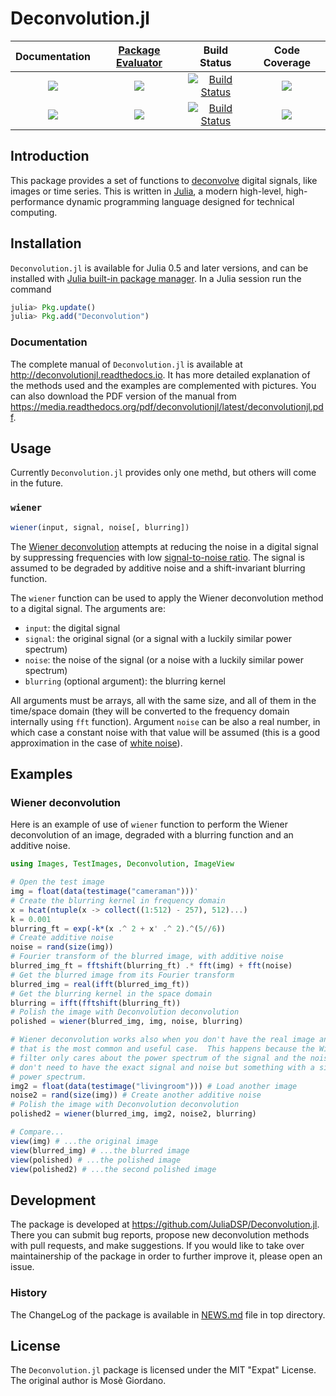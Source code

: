 # Deconvolution.jl

| **Documentation**                       | [**Package Evaluator**][pkgeval-link] | **Build Status**                          | **Code Coverage**               |
|:---------------------------------------:|:-------------------------------------:|:-----------------------------------------:|:-------------------------------:|
| [![][docs-stable-img]][docs-stable-url] | [![][pkg-0.5-img]][pkg-0.5-url]       | [![Build Status][travis-img]][travis-url] | [![][coveral-img]][coveral-url] |
| [![][docs-latest-img]][docs-latest-url] | [![][pkg-0.6-img]][pkg-0.6-url]       | [![Build Status][appvey-img]][appvey-url] | [![][codecov-img]][codecov-url] |

Introduction
------------

This package provides a set of functions to
[deconvolve](https://en.wikipedia.org/wiki/Deconvolution) digital signals, like
images or time series.  This is written in [Julia](http://julialang.org/), a
modern high-level, high-performance dynamic programming language designed for
technical computing.

Installation
------------

`Deconvolution.jl` is available for Julia 0.5 and later versions, and can be
installed with
[Julia built-in package manager](http://docs.julialang.org/en/stable/manual/packages/).
In a Julia session run the command

```julia
julia> Pkg.update()
julia> Pkg.add("Deconvolution")
```

### Documentation

The complete manual of `Deconvolution.jl` is available at
http://deconvolutionjl.readthedocs.io.  It has more detailed explanation of the
methods used and the examples are complemented with pictures.  You can also
download the PDF version of the manual from
https://media.readthedocs.org/pdf/deconvolutionjl/latest/deconvolutionjl.pdf.

Usage
-----

Currently `Deconvolution.jl` provides only one methd, but others will come in
the future.

### `wiener`

```julia
wiener(input, signal, noise[, blurring])
```

The [Wiener deconvolution](https://en.wikipedia.org/wiki/Wiener_deconvolution)
attempts at reducing the noise in a digital signal by suppressing frequencies
with low
[signal-to-noise ratio](https://en.wikipedia.org/wiki/Signal-to-noise_ratio).
The signal is assumed to be degraded by additive noise and a shift-invariant
blurring function.

The `wiener` function can be used to apply the Wiener deconvolution method to a
digital signal.  The arguments are:

* `input`: the digital signal
* `signal`: the original signal (or a signal with a luckily similar power
  spectrum)
* `noise`: the noise of the signal (or a noise with a luckily similar power
  spectrum)
* `blurring` (optional argument): the blurring kernel

All arguments must be arrays, all with the same size, and all of them in the
time/space domain (they will be converted to the frequency domain internally
using `fft` function).  Argument `noise` can be also a real number, in which
case a constant noise with that value will be assumed (this is a good
approximation in the case of
[white noise](https://en.wikipedia.org/wiki/White_noise)).

Examples
--------

### Wiener deconvolution

Here is an example of use of `wiener` function to perform the Wiener
deconvolution of an image, degraded with a blurring function and an additive
noise.

``` julia
using Images, TestImages, Deconvolution, ImageView

# Open the test image
img = float(data(testimage("cameraman")))'
# Create the blurring kernel in frequency domain
x = hcat(ntuple(x -> collect((1:512) - 257), 512)...)
k = 0.001
blurring_ft = exp(-k*(x .^ 2 + x' .^ 2).^(5//6))
# Create additive noise
noise = rand(size(img))
# Fourier transform of the blurred image, with additive noise
blurred_img_ft = fftshift(blurring_ft) .* fft(img) + fft(noise)
# Get the blurred image from its Fourier transform
blurred_img = real(ifft(blurred_img_ft))
# Get the blurring kernel in the space domain
blurring = ifft(fftshift(blurring_ft))
# Polish the image with Deconvolution deconvolution
polished = wiener(blurred_img, img, noise, blurring)

# Wiener deconvolution works also when you don't have the real image and noise,
# that is the most common and useful case.  This happens because the Wiener
# filter only cares about the power spectrum of the signal and the noise, so you
# don't need to have the exact signal and noise but something with a similar
# power spectrum.
img2 = float(data(testimage("livingroom"))) # Load another image
noise2 = rand(size(img)) # Create another additive noise
# Polish the image with Deconvolution deconvolution
polished2 = wiener(blurred_img, img2, noise2, blurring)

# Compare...
view(img) # ...the original image
view(blurred_img) # ...the blurred image
view(polished) # ...the polished image
view(polished2) # ...the second polished image
```

Development
-----------

The package is developed at https://github.com/JuliaDSP/Deconvolution.jl.  There
you can submit bug reports, propose new deconvolution methods with pull
requests, and make suggestions.  If you would like to take over maintainership
of the package in order to further improve it, please open an issue.

### History ###

The ChangeLog of the package is available in
[NEWS.md](https://github.com/JuliaDSP/Deconvolution.jl/blob/master/NEWS.md) file
in top directory.

License
-------

The `Deconvolution.jl` package is licensed under the MIT "Expat" License.  The
original author is Mosè Giordano.



[docs-latest-img]: https://img.shields.io/badge/docs-latest-blue.svg
[docs-latest-url]: https://deconvolutionjl.readthedocs.io/en/latest/

[docs-stable-img]: https://img.shields.io/badge/docs-stable-blue.svg
[docs-stable-url]: https://deconvolutionjl.readthedocs.io/en/stable/

[pkgeval-link]: http://pkg.julialang.org/?pkg=Deconvolution

[pkg-0.5-img]: http://pkg.julialang.org/badges/Deconvolution_0.5.svg
[pkg-0.5-url]: http://pkg.julialang.org/detail/Deconvolution.html
[pkg-0.6-img]: http://pkg.julialang.org/badges/Deconvolution_0.6.svg
[pkg-0.6-url]: http://pkg.julialang.org/detail/Deconvolution.html

[travis-img]: https://travis-ci.org/JuliaDSP/Deconvolution.jl.svg?branch=master
[travis-url]: https://travis-ci.org/JuliaDSP/Deconvolution.jl

[appvey-img]: https://ci.appveyor.com/api/projects/status/8gfd4r6807w93umj/branch/master?svg=true
[appvey-url]: https://ci.appveyor.com/project/giordano/deconvolution-jl

[coveral-img]: https://coveralls.io/repos/github/JuliaDSP/Deconvolution.jl/badge.svg?branch=master
[coveral-url]: https://coveralls.io/github/JuliaDSP/Deconvolution.jl?branch=master

[codecov-img]: https://codecov.io/gh/JuliaDSP/Deconvolution.jl/branch/master/graph/badge.svg
[codecov-url]: https://codecov.io/gh/JuliaDSP/Deconvolution.jl
